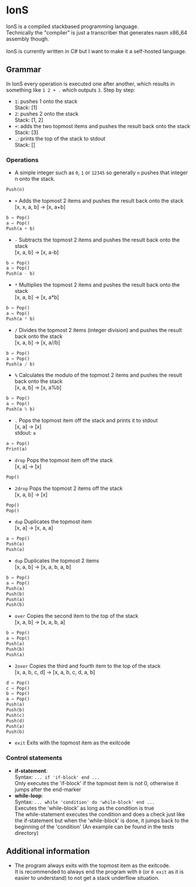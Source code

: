 # IonS
IonS is a compiled stackbased programming language.\
Technically the "compiler" is just a transcriber that generates nasm x86_64 assembly though.\
\
IonS is currently written in C# but I want to make it a self-hosted language.

## Grammar
In IonS every operation is executed one after another, which results in something like ``` 1 2 + . ``` which outputs ```3```.
Step by step:
- ```1```: pushes 1 onto the stack\
Stack: [1]
- ```2```: pushes 2 onto the stack\
Stack: [1, 2]
- ```+```: adds the two topmost items and pushes the result back onto the stack\
Stack: [3]
- ```.```: prints the top of the stack to stdout\
Stack: []
### Operations
* A simple integer such as ```0```, ```1``` or ```12345``` so generally ```n``` pushes that integer n onto the stack.
``` Python
Push(n)
```
* ```+```
Adds the topmost 2 items and pushes the result back onto the stack\
[x, x, a, b] -> [x, a+b]
``` Python
b = Pop()
a = Pop()
Push(a + b)
```
* ```-```
Subtracts the topmost 2 items and pushes the result back onto the stack\
[x, a, b] -> [x, a-b]
``` Python
b = Pop()
a = Pop()
Push(a - b)
```
* ```*```
Multiplies the topmost 2 items and pushes the result back onto the stack\
[x, a, b] -> [x, a*b]
``` Python
b = Pop()
a = Pop()
Push(a * b)
```
* ```/```
Divides the topmost 2 items (integer division) and pushes the result back onto the stack\
[x, a, b] -> [x, a//b]
``` Python
b = Pop()
a = Pop()
Push(a / b)
```
* ```%```
Calculates the modulo of the topmost 2 items and pushes the result back onto the stack\
[x, a, b] -> [x, a%b]
``` Python
b = Pop()
a = Pop()
Push(a % b)
```
* ```.```
Pops the topmost item off the stack and prints it to stdout\
[x, a] -> [x]\
stdout: ```a```
``` Python
a = Pop()
Print(a)
```
* ```drop```
Pops the topmost item off the stack\
[x, a] -> [x]
``` Python
Pop()
```
* ```2drop```
Pops the topmost 2 items off the stack\
[x, a, b] -> [x]
``` Python
Pop()
Pop()
```
* ```dup```
Duplicates the topmost item\
[x, a] -> [x, a, a]
``` Python
a = Pop()
Push(a)
Push(a)
```
* ```dup```
Duplicates the topmost 2 items\
[x, a, b] -> [x, a, b, a, b]
``` Python
b = Pop()
a = Pop()
Push(a)
Push(b)
Push(a)
Push(b)
```
* ```over```
Copies the second item to the top of the stack\
[x, a, b] -> [x, a, b, a]
``` Python
b = Pop()
a = Pop()
Push(a)
Push(b)
Push(a)
```
* ```2over```
Copies the third and fourth item to the top of the stack\
[x, a, b, c, d] -> [x, a, b, c, d, a, b]
``` Python
d = Pop()
c = Pop()
b = Pop()
a = Pop()
Push(a)
Push(b)
Push(c)
Push(d)
Push(a)
Push(b)
```
* ```exit```
Exits with the topmost item as the exitcode
### Control statements
* **if-statement**:\
Syntax: ```... if 'if-block' end ...```\
Only executes the 'if-block' if the topmost item is not 0, otherwise it jumps after the end-marker
* **while-loop**:\
Syntax: ```... while 'condition' do 'while-block' end ...```\
Executes the 'while-block' as long as the condition is true\
The while-statement executes the condition and does a check just like the if-statement but when the 'while-block' is done, it jumps back to the beginning of the 'condition' (An example can be found in the tests directory)

## Additional information
* The program always exits with the topmost item as the exitcode.\
It is recommended to always end the program with ```0``` (or ```0 exit``` as it is easier to understand) to not get a stack underflow situation.